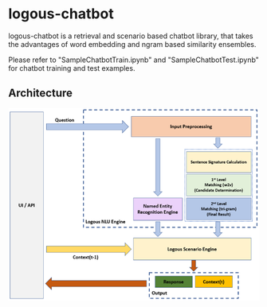 # logous-chatbot
logous-chatbot is a retrieval and scenario based chatbot library, that takes the advantages of word embedding and ngram based similarity ensembles.

Please refer to "SampleChatbotTrain.ipynb" and "SampleChatbotTest.ipynb" for chatbot training and test examples.

## Architecture
![Architecture](img/architecture.png)

